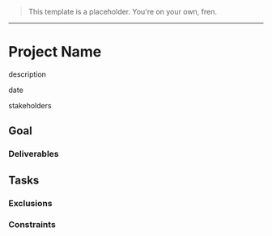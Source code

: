 > This template is a placeholder. You're on your own, fren.

---

# Project Name

description

date

stakeholders

## Goal

### Deliverables

## Tasks

### Exclusions

### Constraints
